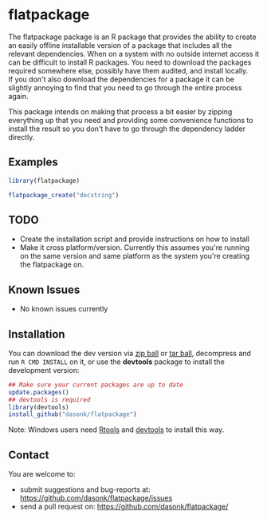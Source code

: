 # flatpackage


The flatpackage package is an R package that provides the ability to 
create an easily offline installable version of a package that includes
all the relevant dependencies.  When on a system with no outside internet access
it can be difficult to install R packages.  You need to download the packages 
required somewhere else, possibly have them audited, and install locally.  
If you don't also download the dependencies for a package it can be slightly 
annoying to find that you need to go through the entire process again.

This package intends on making that process a bit easier by zipping everything
up that you need and providing some convenience functions to install the result
so you don't have to go through the dependency ladder directly.

## Examples


```r
library(flatpackage)

flatpackage_create("docstring")

```

## TODO

 - Create the installation script and provide instructions on how to install
 - Make it cross platform/version.  Currently this assumes you're running on 
 the same version and same platform as the system you're creating the
 flatpackage on.


## Known Issues

 - No known issues currently


## Installation


You can download the dev version via [zip ball](https://github.com/dasonk/flatpackage/zipball/master) or [tar ball](https://github.com/dasonk/flatpackage/tarball/master), decompress and run `R CMD INSTALL` on it, or use the **devtools** package to install the development version:

```r
## Make sure your current packages are up to date
update.packages()
## devtools is required
library(devtools)
install_github("dasonk/flatpackage")
```

Note: Windows users need [Rtools](http://www.murdoch-sutherland.com/Rtools/) and [devtools](http://CRAN.R-project.org/package=devtools) to install this way.


## Contact

You are welcome to:
* submit suggestions and bug-reports at: <https://github.com/dasonk/flatpackage/issues>
* send a pull request on: <https://github.com/dasonk/flatpackage/>


